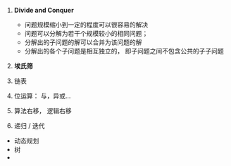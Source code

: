 1. **Divide and Conquer**
    + 问题规模缩小到一定的程度可以很容易的解决
    + 问题可以分解为若干个规模较小的相同问题；
    + 分解出的子问题的解可以合并为该问题的解
    + 分解出的各个子问题是相互独立的， 即子问题之间不包含公共的子子问题
   
2. **埃氏筛**
3. 链表
4. 位运算： 与，异或...
5. 算法右移， 逻辑右移
6. 递归 / 迭代





+ 动态规划
+ 树
+ 
